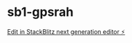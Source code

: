 # sb1-gpsrah

[Edit in StackBlitz next generation editor ⚡️](https://stackblitz.com/~/github.com/alhilall/sb1-gpsrah)